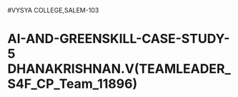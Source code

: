 #VYSYA COLLEGE,SALEM-103
# AI-AND-GREENSKILL-CASE-STUDY-5 DHANAKRISHNAN.V(TEAMLEADER_S4F_CP_Team_11896)

